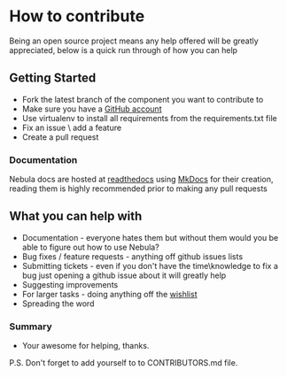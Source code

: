 # How to contribute

Being an open source project means any help offered will be greatly appreciated, below is a quick run through of how you
can help

## Getting Started

* Fork the latest branch of the component you want to contribute to
* Make sure you have a [GitHub account](https://github.com/signup/free)
* Use virtualenv to install all requirements from the requirements.txt file
* Fix an issue \ add a feature
* Create a pull request


### Documentation

Nebula docs are hosted at [readthedocs](http://nebula.readthedocs.io/en/latest/) using [MkDocs](http://www.mkdocs.org/) for their creation, reading them is highly recommended
prior to making any pull requests

## What you can help with

* Documentation - everyone hates them but without them would you be able to figure out how to use Nebula?
* Bug fixes / feature requests - anything off github issues lists
* Submitting tickets - even if you don't have the time\knowledge to fix a bug just opening a github issue about it will greatly help
* Suggesting improvements
* For larger tasks - doing anything off the [wishlist](http://nebula.readthedocs.io/en/latest/wishlist/)
* Spreading the word

### Summary

* Your awesome for helping, thanks.

P.S.
Don't forget to add yourself to to CONTRIBUTORS.md file.